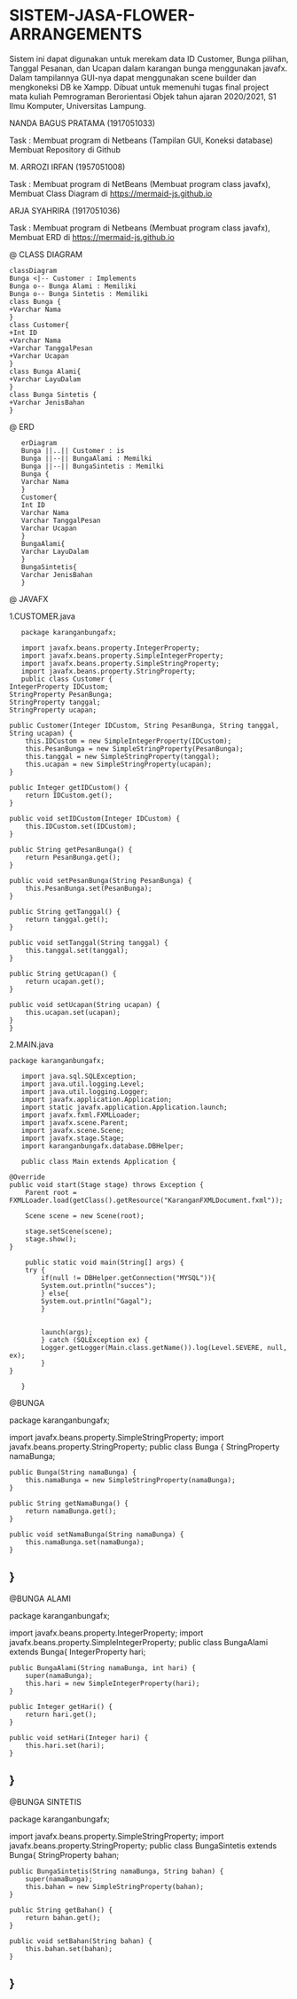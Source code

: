 # SISTEM-JASA-FLOWER-ARRANGEMENTS
Sistem ini dapat digunakan untuk merekam data ID Customer, Bunga pilihan, Tanggal Pesanan, dan Ucapan dalam karangan bunga menggunakan javafx. Dalam tampilannya GUI-nya dapat menggunakan scene builder dan mengkoneksi DB ke Xampp. Dibuat untuk memenuhi tugas final project mata kuliah Pemrograman Berorientasi Objek tahun ajaran 2020/2021, S1 Ilmu Komputer, Universitas Lampung.

NANDA BAGUS PRATAMA (1917051033)

Task : Membuat program di Netbeans (Tampilan GUI, Koneksi database)
       Membuat Repository di Github


M. ARROZI IRFAN (1957051008)

Task : Membuat program di NetBeans (Membuat program class javafx),
       Membuat Class Diagram di https://mermaid-js.github.io


ARJA SYAHRIRA (1917051036)

Task : Membuat program di Netbeans (Membuat program class javafx),
       Membuat ERD di https://mermaid-js.github.io



@ CLASS DIAGRAM
      
    classDiagram
    Bunga <|-- Customer : Implements
    Bunga o-- Bunga Alami : Memiliki
    Bunga o-- Bunga Sintetis : Memiliki
    class Bunga {
    +Varchar Nama    
    }
    class Customer{
    +Int ID
    +Varchar Nama
    +Varchar TanggalPesan
    +Varchar Ucapan
    }
    class Bunga Alami{
    +Varchar LayuDalam
    }
    class Bunga Sintetis {
    +Varchar JenisBahan
    }



@ ERD

       erDiagram
       Bunga ||..|| Customer : is
       Bunga ||--|| BungaAlami : Memilki
       Bunga ||--|| BungaSintetis : Memilki   
       Bunga {
       Varchar Nama
       }
       Customer{
       Int ID
       Varchar Nama
       Varchar TanggalPesan
       Varchar Ucapan
       }
       BungaAlami{
       Varchar LayuDalam
       }
       BungaSintetis{
       Varchar JenisBahan
       }
    
    
 @ JAVAFX
 
 1.CUSTOMER.java
  
       package karanganbungafx;

       import javafx.beans.property.IntegerProperty;
       import javafx.beans.property.SimpleIntegerProperty;
       import javafx.beans.property.SimpleStringProperty;
       import javafx.beans.property.StringProperty;
       public class Customer {
    IntegerProperty IDCustom;
    StringProperty PesanBunga;
    StringProperty tanggal;
    StringProperty ucapan;

    public Customer(Integer IDCustom, String PesanBunga, String tanggal, String ucapan) {
        this.IDCustom = new SimpleIntegerProperty(IDCustom);
        this.PesanBunga = new SimpleStringProperty(PesanBunga);
        this.tanggal = new SimpleStringProperty(tanggal);
        this.ucapan = new SimpleStringProperty(ucapan);
    }

    public Integer getIDCustom() {
        return IDCustom.get();
    }

    public void setIDCustom(Integer IDCustom) {
        this.IDCustom.set(IDCustom);
    }

    public String getPesanBunga() {
        return PesanBunga.get();
    }

    public void setPesanBunga(String PesanBunga) {
        this.PesanBunga.set(PesanBunga);
    }

    public String getTanggal() {
        return tanggal.get();
    }

    public void setTanggal(String tanggal) {
        this.tanggal.set(tanggal);
    }

    public String getUcapan() {
        return ucapan.get();
    }

    public void setUcapan(String ucapan) {
        this.ucapan.set(ucapan);
    }  
    }
    
    
2.MAIN.java
       
    package karanganbungafx;

       import java.sql.SQLException;
       import java.util.logging.Level;
       import java.util.logging.Logger;
       import javafx.application.Application;
       import static javafx.application.Application.launch;
       import javafx.fxml.FXMLLoader;
       import javafx.scene.Parent;
       import javafx.scene.Scene;
       import javafx.stage.Stage;
       import karanganbungafx.database.DBHelper;

       public class Main extends Application {
    
    @Override
    public void start(Stage stage) throws Exception {
        Parent root = FXMLLoader.load(getClass().getResource("KaranganFXMLDocument.fxml"));
        
        Scene scene = new Scene(root);
        
        stage.setScene(scene);
        stage.show();
    }

        public static void main(String[] args) {
        try {
            if(null != DBHelper.getConnection("MYSQL")){
            System.out.println("succes");
            } else{
            System.out.println("Gagal");
            } 
            
            
            launch(args);
            } catch (SQLException ex) {
            Logger.getLogger(Main.class.getName()).log(Level.SEVERE, null, ex);
            } 
    }
    
       }

@BUNGA

package karanganbungafx;

import javafx.beans.property.SimpleStringProperty;
import javafx.beans.property.StringProperty;
public class Bunga {
    StringProperty namaBunga;

    public Bunga(String namaBunga) {
        this.namaBunga = new SimpleStringProperty(namaBunga);
    }

    public String getNamaBunga() {
        return namaBunga.get();
    }

    public void setNamaBunga(String namaBunga) {
        this.namaBunga.set(namaBunga);
    }

}
--------------------------------------------------------------------------
@BUNGA ALAMI

package karanganbungafx;

import javafx.beans.property.IntegerProperty;
import javafx.beans.property.SimpleIntegerProperty;
public class BungaAlami extends Bunga{
    IntegerProperty hari;

    public BungaAlami(String namaBunga, int hari) {
        super(namaBunga);
        this.hari = new SimpleIntegerProperty(hari);
    }

    public Integer getHari() {
        return hari.get();
    }

    public void setHari(Integer hari) {
        this.hari.set(hari);
    }
    

}
-----------------------------------------------------
@BUNGA SINTETIS

package karanganbungafx;

import javafx.beans.property.SimpleStringProperty;
import javafx.beans.property.StringProperty;
public class BungaSintetis extends Bunga{
    StringProperty bahan;

    public BungaSintetis(String namaBunga, String bahan) {
        super(namaBunga);
        this.bahan = new SimpleStringProperty(bahan);
    }

    public String getBahan() {
        return bahan.get();
    }

    public void setBahan(String bahan) {
        this.bahan.set(bahan);
    }
    

}
--------------------------------------------------------------


 
 
    
